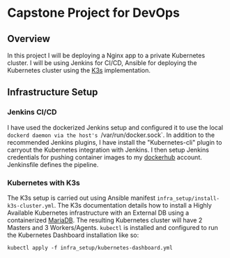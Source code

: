 # Capstone Project for DevOps

## Overview

In this project I will be deploying a Nginx app to a private Kubernetes cluster. I will be using Jenkins for CI/CD, Ansible for deploying the Kubernetes cluster using the [K3s](https://rancher.com/products) implementation.

## Infrastructure Setup

### Jenkins CI/CD

I have used the dockerized Jenkins setup and configured it to use the local `dockerd daemon via the host's `/var/run/docker.sock`.
In addition to the recommended Jenkins plugins, I have install the "Kubernetes-cli" plugin to carryout the Kubernetes integration with Jenkins.
I then setup Jenkins credentials for pushing container images to my [dockerhub](https://hub.docker.com) account.
Jenkinsfile defines the pipeline.

### Kubernetes with K3s

The K3s setup is carried out using Ansible manifest `infra_setup/install-k3s-cluster.yml`. The K3s documentation details how to install a Highly Available Kubernetes infrastructure with an External DB using a containerized [MariaDB](https://hub.docker.com/r/yobasystems/alpine-mariadb/). The resulting Kubernetes cluster will have 2 Masters and 3 Workers/Agents.
`kubectl` is installed and configured to run the Kubernetes Dashboard installation like so:

```
kubectl apply -f infra_setup/kubernetes-dashboard.yml
```
